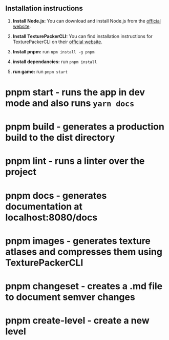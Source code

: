 ## Installation instructions

1. **Install Node.js:** You can download and install Node.js from the [official website](https://nodejs.org/).

2. **Install TexturePackerCLI:** You can find installation instructions for TexturePackerCLI on their [official website](https://www.codeandweb.com/texturepacker/download).

3. **Install pnpm:** run `npm install -g pnpm`

4. **install dependancies:** run `pnpm install`

5. **run game:** run `pnpm start`

# pnpm start - runs the app in dev mode and also runs `yarn docs`

# pnpm build - generates a production build to the dist directory

# pnpm lint - runs a linter over the project

# pnpm docs - generates documentation at localhost:8080/docs

# pnpm images - generates texture atlases and compresses them using TexturePackerCLI

# pnpm changeset - creates a .md file to document semver changes

# pnpm create-level - create a new level
